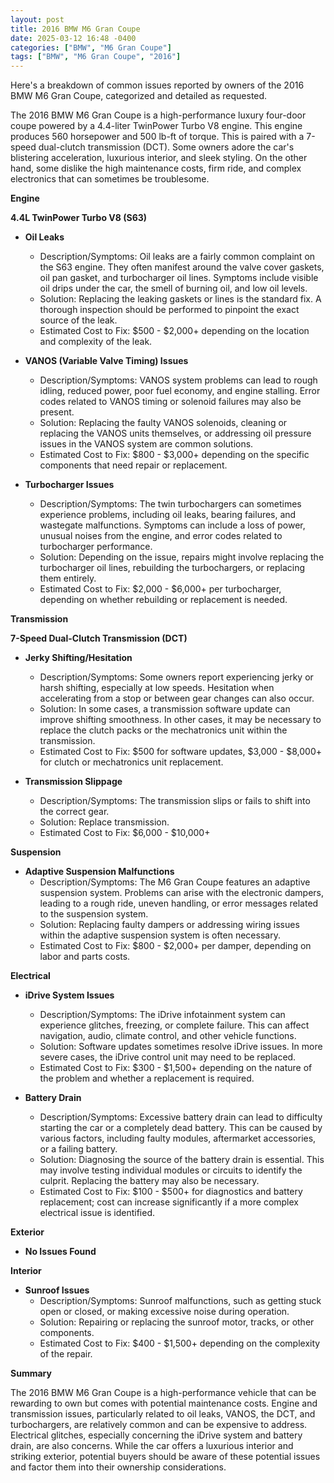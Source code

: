 ```yaml
---
layout: post
title: 2016 BMW M6 Gran Coupe
date: 2025-03-12 16:48 -0400
categories: ["BMW", "M6 Gran Coupe"]
tags: ["BMW", "M6 Gran Coupe", "2016"]
---
```

Here's a breakdown of common issues reported by owners of the 2016 BMW M6 Gran Coupe, categorized and detailed as requested.

The 2016 BMW M6 Gran Coupe is a high-performance luxury four-door coupe powered by a 4.4-liter TwinPower Turbo V8 engine. This engine produces 560 horsepower and 500 lb-ft of torque. This is paired with a 7-speed dual-clutch transmission (DCT). Some owners adore the car's blistering acceleration, luxurious interior, and sleek styling. On the other hand, some dislike the high maintenance costs, firm ride, and complex electronics that can sometimes be troublesome.

**Engine**

**4.4L TwinPower Turbo V8 (S63)**

*   **Oil Leaks**
    *   Description/Symptoms: Oil leaks are a fairly common complaint on the S63 engine. They often manifest around the valve cover gaskets, oil pan gasket, and turbocharger oil lines. Symptoms include visible oil drips under the car, the smell of burning oil, and low oil levels.
    *   Solution: Replacing the leaking gaskets or lines is the standard fix. A thorough inspection should be performed to pinpoint the exact source of the leak.
    *   Estimated Cost to Fix: $500 - $2,000+ depending on the location and complexity of the leak.

*   **VANOS (Variable Valve Timing) Issues**
    *   Description/Symptoms: VANOS system problems can lead to rough idling, reduced power, poor fuel economy, and engine stalling. Error codes related to VANOS timing or solenoid failures may also be present.
    *   Solution: Replacing the faulty VANOS solenoids, cleaning or replacing the VANOS units themselves, or addressing oil pressure issues in the VANOS system are common solutions.
    *   Estimated Cost to Fix: $800 - $3,000+ depending on the specific components that need repair or replacement.

*   **Turbocharger Issues**
    *   Description/Symptoms: The twin turbochargers can sometimes experience problems, including oil leaks, bearing failures, and wastegate malfunctions. Symptoms can include a loss of power, unusual noises from the engine, and error codes related to turbocharger performance.
    *   Solution: Depending on the issue, repairs might involve replacing the turbocharger oil lines, rebuilding the turbochargers, or replacing them entirely.
    *   Estimated Cost to Fix: $2,000 - $6,000+ per turbocharger, depending on whether rebuilding or replacement is needed.

**Transmission**

**7-Speed Dual-Clutch Transmission (DCT)**

*   **Jerky Shifting/Hesitation**
    *   Description/Symptoms: Some owners report experiencing jerky or harsh shifting, especially at low speeds. Hesitation when accelerating from a stop or between gear changes can also occur.
    *   Solution: In some cases, a transmission software update can improve shifting smoothness. In other cases, it may be necessary to replace the clutch packs or the mechatronics unit within the transmission.
    *   Estimated Cost to Fix: $500 for software updates, $3,000 - $8,000+ for clutch or mechatronics unit replacement.

*   **Transmission Slippage**
    *   Description/Symptoms: The transmission slips or fails to shift into the correct gear.
    *   Solution: Replace transmission.
    *   Estimated Cost to Fix: $6,000 - $10,000+

**Suspension**

*   **Adaptive Suspension Malfunctions**
    *   Description/Symptoms: The M6 Gran Coupe features an adaptive suspension system. Problems can arise with the electronic dampers, leading to a rough ride, uneven handling, or error messages related to the suspension system.
    *   Solution: Replacing faulty dampers or addressing wiring issues within the adaptive suspension system is often necessary.
    *   Estimated Cost to Fix: $800 - $2,000+ per damper, depending on labor and parts costs.

**Electrical**

*   **iDrive System Issues**
    *   Description/Symptoms: The iDrive infotainment system can experience glitches, freezing, or complete failure. This can affect navigation, audio, climate control, and other vehicle functions.
    *   Solution: Software updates sometimes resolve iDrive issues. In more severe cases, the iDrive control unit may need to be replaced.
    *   Estimated Cost to Fix: $300 - $1,500+ depending on the nature of the problem and whether a replacement is required.

*   **Battery Drain**
    *   Description/Symptoms: Excessive battery drain can lead to difficulty starting the car or a completely dead battery. This can be caused by various factors, including faulty modules, aftermarket accessories, or a failing battery.
    *   Solution: Diagnosing the source of the battery drain is essential. This may involve testing individual modules or circuits to identify the culprit. Replacing the battery may also be necessary.
    *   Estimated Cost to Fix: $100 - $500+ for diagnostics and battery replacement; cost can increase significantly if a more complex electrical issue is identified.

**Exterior**

*   **No Issues Found**

**Interior**

*   **Sunroof Issues**
    *   Description/Symptoms: Sunroof malfunctions, such as getting stuck open or closed, or making excessive noise during operation.
    *   Solution: Repairing or replacing the sunroof motor, tracks, or other components.
    *   Estimated Cost to Fix: $400 - $1,500+ depending on the complexity of the repair.

**Summary**

The 2016 BMW M6 Gran Coupe is a high-performance vehicle that can be rewarding to own but comes with potential maintenance costs. Engine and transmission issues, particularly related to oil leaks, VANOS, the DCT, and turbochargers, are relatively common and can be expensive to address. Electrical glitches, especially concerning the iDrive system and battery drain, are also concerns. While the car offers a luxurious interior and striking exterior, potential buyers should be aware of these potential issues and factor them into their ownership considerations.

